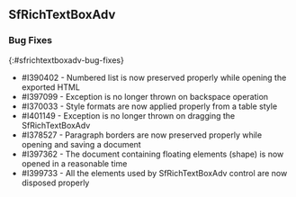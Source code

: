 ## SfRichTextBoxAdv


### Bug Fixes
{:#sfrichtextboxadv-bug-fixes}

* \#I390402 - Numbered list is now preserved properly while opening the exported HTML
* \#I397099 - Exception is no longer thrown on backspace operation
* \#I370033 - Style formats are now applied properly from a table style
* \#I401149 - Exception is no longer thrown on dragging the SfRichTextBoxAdv
* \#I378527 - Paragraph borders are now preserved properly while opening and saving a document
* \#I397362 - The document containing floating elements (shape) is now opened in a reasonable time
* \#I399733 - All the elements used by SfRichTextBoxAdv control are now disposed properly